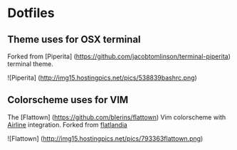 # Dotfiles

## Theme uses for OSX terminal 
Forked from  [Piperita] (https://github.com/jacobtomlinson/terminal-piperita) terminal theme. 

![Piperita] (http://img15.hostingpics.net/pics/538839bashrc.png)

## Colorscheme uses for VIM

The [Flattown] (https://github.com/blerins/flattown) Vim colorscheme with [Airline](https://github.com/bling/vim-airline) integration. Forked from [flatlandia](https://github.com/jordwalke/flatlandia)

![Flattown] (http://img15.hostingpics.net/pics/793363flattown.png) 
